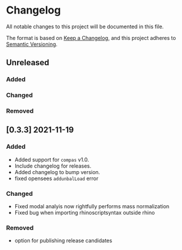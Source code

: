 # Changelog

All notable changes to this project will be documented in this file.

The format is based on [Keep a Changelog](https://keepachangelog.com/en/1.0.0/), 
and this project adheres to [Semantic Versioning](https://semver.org/spec/v2.0.0.html).

## Unreleased

### Added

### Changed

### Removed

## [0.3.3] 2021-11-19

### Added

* Added support for `compas` v1.0.
* Include changelog for releases.
* Added changelog to bump version.
* fixed opensees `addunbalLoad` error

### Changed

* Fixed modal analyis now rightfully performs mass normalization
* Fixed bug when importing rhinoscriptsyntax outside rhino

### Removed

* option for publishing release candidates

